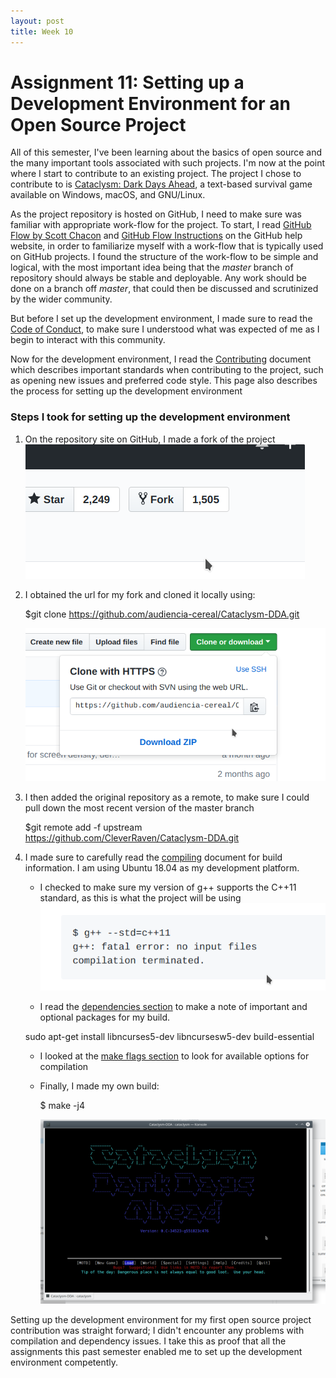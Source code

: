 ```yaml
---
layout: post
title: Week 10
---
```


# Assignment 11: Setting up a Development Environment for an Open Source Project

All of this semester, I've been learning about the basics of open source and the many important tools associated with such projects. I'm now at the point where I start to contribute to an existing project.
The project I chose to contribute to is [Cataclysm: Dark Days Ahead](https://cataclysmdda.org/), a text-based survival game available on Windows, macOS, and GNU/Linux.

As the project repository is hosted on GitHub, I need to make sure was familiar with appropriate work-flow for the project. To start, I read [GitHub Flow by Scott Chacon](http://scottchacon.com/2011/08/31/github-flow.html) and [GitHub Flow Instructions](https://help.github.com/articles/github-flow/) on the GitHub help website, in order to familiarize myself with a work-flow that is typically used on GitHub projects. I found the structure of the work-flow to be simple and logical, with the most important idea being that the *master* branch of repository should always be stable and deployable. Any work should be done on a branch off *master*, that could then be discussed and scrutinized by the wider community.

But before I set up the development environment, I made sure to read the [Code of Conduct](https://github.com/CleverRaven/Cataclysm-DDA/blob/master/CODE_OF_CONDUCT.md), to make sure I understood what was expected of me as I begin to interact with this community.

Now for the development environment, I read the [Contributing](https://github.com/CleverRaven/Cataclysm-DDA/blob/master/.github/CONTRIBUTING.md) document which describes important standards when contributing to the project, such as opening new issues and preferred code style. This page also describes the process for setting up the development environment

### Steps I took for setting up the  development environment

1. On the repository site on GitHub, I made a fork of the project
 ![fork of the project](../images/fork_cataclysm.png)

2. I obtained the url for my fork and cloned it locally using:

    $git clone https://github.com/audiencia-cereal/Cataclysm-DDA.git

    ![url of fork](../images/clone_cataclysm.png)

3. I then added the original repository as a remote, to make sure I could pull down the most recent version of the master branch

    $git remote add -f upstream https://github.com/CleverRaven/Cataclysm-DDA.git

4. I made sure to carefully read the [compiling](https://github.com/audiencia-cereal/Cataclysm-DDA/blob/master/COMPILING.md) document for build information. I am using Ubuntu 18.04 as my development platform.

    * I checked to make sure my version of g++ supports the C++11 standard, as this is what the project will be using
    ![g++ version](../images/g++_standard.png)

    * I read the [dependencies section](https://github.com/audiencia-cereal/Cataclysm-DDA/blob/master/COMPILING.md#dependencies) to make a note of important and optional packages for my build.

    sudo apt-get install libncurses5-dev libncursesw5-dev build-essential

    * I looked at the [make flags section](https://github.com/audiencia-cereal/Cataclysm-DDA/blob/master/COMPILING.md#make-flags) to look for available options for compilation

    * Finally, I made my own build:

        $ make -j4

        ![cataclysm](../images/cataclysm.png)

Setting up the development environment for my first open source project contribution was straight forward; I didn't encounter any problems with compilation and dependency issues. I take this as proof that all the assignments this past semester enabled me to set up the development environment competently.

